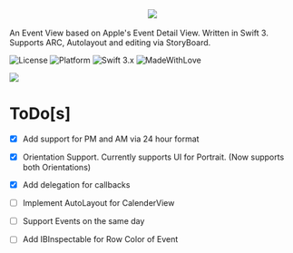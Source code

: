 
<center><img src="https://github.com/amantaneja/PTEventView/blob/master/PTEventView.png"></center><br>
An Event View based on Apple's Event Detail View. Written in Swift 3. Supports ARC, Autolayout and editing via StoryBoard.

![License](https://img.shields.io/badge/License-MIT-lightgrey.svg)
![Platform](https://img.shields.io/badge/Platforms-iOS-red.svg)
![Swift 3.x](https://img.shields.io/badge/Swift-3.x-blue.svg)
![MadeWithLove](https://img.shields.io/badge/Made%20with%20%E2%9D%A4-India-green.svg)

<img src="https://github.com/amantaneja/PTEventView/blob/master/PTEventView.gif">


# ToDo[s]
- [x] Add support for PM and AM via 24 hour format
- [x] Orientation Support. Currently supports UI for Portrait. (Now supports both Orientations)
- [x] Add delegation for callbacks
- [ ] Implement AutoLayout for CalenderView
- [ ] Support Events on the same day
- [ ] Add IBInspectable for Row Color of Event

